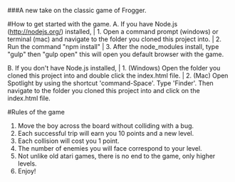 ###A new take on the classic game of Frogger.

#How to get started with the game.
A. If you have Node.js (http://nodejs.org/) installed,
    | 1. Open a command prompt (windows) or terminal (mac) and navigate to the folder you cloned this project into.
    | 2. Run the command "npm install"
    | 3. After the node_modules install, type "gulp" then "gulp open" this will open you default browser with the game.

B. If you don't have Node.js installed,
    | 1. (Windows) Open the folder you cloned this project into and double click the index.html file.
    | 2. (Mac) Open Spotlight by using the shortcut 'command-Space'. Type 'Finder'. Then navigate to the folder you cloned this project into and click on the index.html file.

#Rules of the game
1. Move the boy across the board without colliding with a bug.
2. Each successful trip will earn you 10 points and a new level.
3. Each collision will cost you 1 point.
4. The number of enemies you will face correspond to your level.
5. Not unlike old atari games, there is no end to the game, only higher levels.
6. Enjoy!

